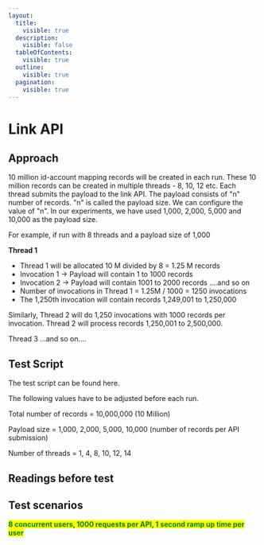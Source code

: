 ```yaml
---
layout:
  title:
    visible: true
  description:
    visible: false
  tableOfContents:
    visible: true
  outline:
    visible: true
  pagination:
    visible: true
---
```


# Link API

## Approach

10 million id-account mapping records will be created in each run. These 10 million records can be created in multiple threads - 8, 10, 12 etc.  Each thread submits the payload to the link API. The payload consists of "n" number of records. "n" is called the payload size. We can configure the value of "n". In our experiments, we have used 1,000, 2,000, 5,000 and 10,000 as the payload size.&#x20;

For example, if run with 8 threads and a payload size of 1,000

**Thread 1**&#x20;

* Thread 1 will be allocated 10 M divided by 8 = 1.25 M records
* Invocation 1 -> Payload will contain 1 to 1000 records
* Invocation 2 -> Payload will contain 1001 to 2000 records ....and so on
* Number of invocations in Thread 1 = 1.25M / 1000 = 1250 invocations
* The 1,250th invocation will contain records 1,249,001 to 1,250,000

Similarly, Thread 2 will do 1,250 invocations with 1000 records per invocation. Thread 2 will process records 1,250,001 to 2,500,000.

Thread 3 ...and so on....

## Test Script

The test script can be found here.

The following values have to be adjusted before each run.

Total number of records = 10,000,000 (10 Million)

Payload size = 1,000, 2,000, 5,000, 10,000 (number of records per API submission)

Number of threads = 1, 4, 8, 10, 12, 14

## Readings before test

## Test scenarios

<mark style="color:green;">**8 concurrent users, 1000 requests per API, 1 second ramp up time per user**</mark>
